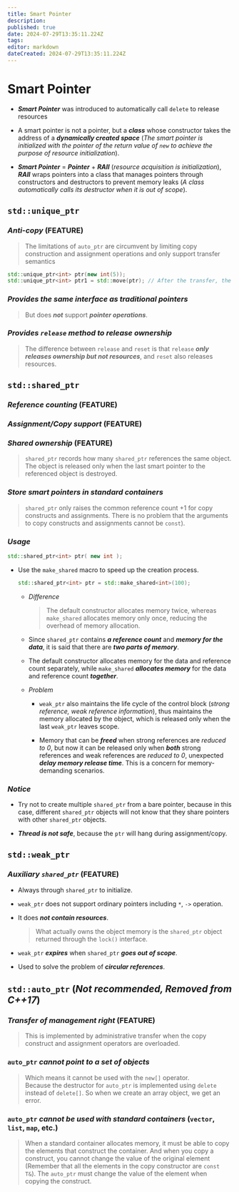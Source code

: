 ```yaml
---
title: Smart Pointer
description: 
published: true
date: 2024-07-29T13:35:11.224Z
tags: 
editor: markdown
dateCreated: 2024-07-29T13:35:11.224Z
---
```


# Smart Pointer

- ***Smart Pointer*** was introduced to automatically call `delete` to release resources

- A smart pointer is not a pointer, but a ***class*** whose constructor takes the address of a ***dynamically created space*** (*The smart pointer is initialized with the pointer of the return value of `new` to achieve the purpose of resource initialization*).

- ***Smart Pointer*** = ***Pointer*** + ***RAII*** (*resource acquisition is initialization*), ***RAII*** wraps pointers into a class that manages pointers through constructors and destructors to prevent memory leaks (*A class automatically calls its destructor when it is out of scope*).

## `std::unique_ptr`

### *Anti-copy* (FEATURE)

> The limitations of `auto_ptr` are circumvent by limiting copy construction and assignment operations and only support transfer semantics

```c++
std::unique_ptr<int> ptr(new int(5));
std::unique_ptr<int> ptr1 = std::move(ptr); // After the transfer, the ptr is a null object, and the internal pointer is a null pointer
```

### *Provides the same interface as traditional pointers*

> But does ***not*** support ***pointer operations***.

### *Provides `release` method to release ownership*

> The difference between `release` and `reset` is that `release` ***only releases ownership but not resources***, and `reset` also releases resources.

## `std::shared_ptr`

### *Reference counting* (FEATURE)

### *Assignment/Copy support* (FEATURE)

### *Shared ownership* (FEATURE)

> `shared_ptr` records how many `shared_ptr` references the same object. The object is released only when the last smart pointer to the referenced object is destroyed.

### *Store smart pointers in standard containers*

> `shared_ptr` only raises the common reference count +1 for copy constructs and assignments. There is no problem that the arguments to copy constructs and assignments cannot be `const`).

### *Usage*

```c++
std::shared_ptr<int> ptr( new int );
```

- Use the `make_shared` macro to speed up the creation process.

  ```c++
  std::shared_ptr<int> ptr = std::make_shared<int>(100);
  ```

  - *Difference*
  
    > The default constructor allocates memory twice, whereas `make_shared` allocates memory only once, reducing the overhead of memory allocation.
  
  - Since `shared_ptr` contains ***a reference count*** and ***memory for the data***, it is said that there are ***two parts of memory***.
  
  - The default constructor allocates memory for the data and reference count separately, while `make_shared` ***allocates memory*** for the data and reference count ***together***.

  - *Problem*
  
    - `weak_ptr` also maintains the life cycle of the control block (*strong reference, weak reference information*), thus maintains the memory allocated by the object, which is released only when the last `weak_ptr` leaves scope.

    - Memory that can be ***freed*** when strong references are *reduced to 0*, but now it can be released only when ***both*** strong references and weak references are *reduced to 0*, unexpected ***delay memory release time***. This is a concern for memory-demanding scenarios.

### *Notice*

- Try not to create multiple `shared_ptr` from a bare pointer, because in this case, different `shared_ptr` objects will not know that they share pointers with other `shared_ptr` objects.

- ***Thread is not safe***, because the `ptr` will hang during assignment/copy.

## `std::weak_ptr`

### *Auxiliary `shared_ptr`* (FEATURE)

- Always through `shared_ptr` to initialize.

- `weak_ptr` does not support ordinary pointers including `*`, `->` operation.

- It does ***not contain resources***.

  > What actually owns the object memory is the `shared_ptr` object returned through the `lock()` interface.

- `weak_ptr` ***expires*** when `shared_ptr` ***goes out of scope***.

- Used to solve the problem of ***circular references***.

## `std::auto_ptr` (*Not recommended, Removed from C++17*)

### *Transfer of management right* (FEATURE)

> This is implemented by administrative transfer when the copy construct and assignment operators are overloaded.

### `auto_ptr` *cannot point to a set of objects*

> Which means it cannot be used with the `new[]` operator.</br>
> Because the destructor for `auto_ptr` is implemented using `delete` instead of `delete[]`. So when we create an array object, we get an error.

### `auto_ptr` *cannot be used with standard containers* (`vector`, `list`, `map`, etc.)

> When a standard container allocates memory, it must be able to copy the elements that construct the container. And when you copy a construct, you cannot change the value of the original element (Remember that all the elements in the copy constructor are `const T&`). The `auto_ptr` must change the value of the element when copying the construct.
